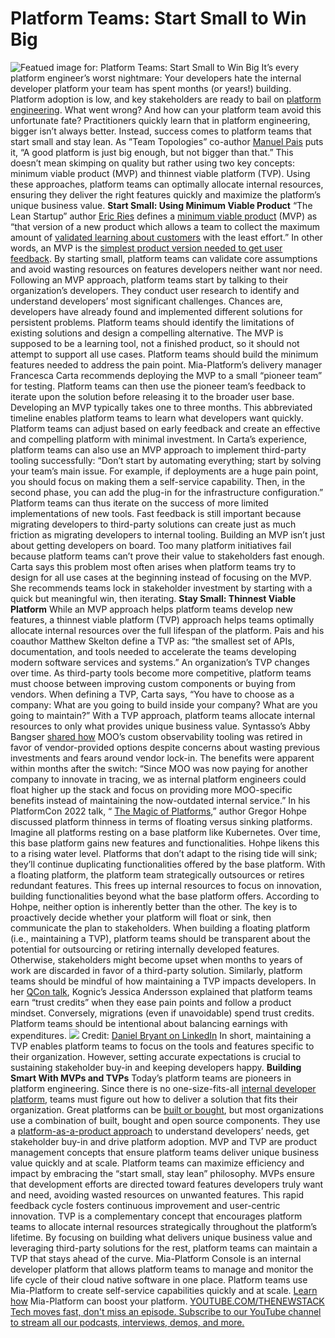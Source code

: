 # Platform Teams: Start Small to Win Big
![Featued image for: Platform Teams: Start Small to Win Big](https://cdn.thenewstack.io/media/2024/05/0c949852-kitten-1024x576.jpg)
It’s every platform engineer’s worst nightmare: Your developers hate the internal developer platform your team has spent months (or years!) building. Platform adoption is low, and key stakeholders are ready to bail on
[platform engineering](https://thenewstack.io/platform-engineering/). What went wrong? And how can your platform team avoid this unfortunate fate?
Practitioners quickly learn that in platform engineering, bigger isn’t always better. Instead, success comes to platform teams that start small and stay lean. As ”Team Topologies” co-author
[Manuel Pais](https://www.youtube.com/watch?v=b8YHCDMxqfg) puts it, “A good platform is just big enough, but not bigger than that.”
This doesn’t mean skimping on quality but rather using two key concepts: minimum viable product (MVP) and thinnest viable platform (TVP). Using these approaches, platform teams can optimally allocate internal resources, ensuring they deliver the right features quickly and maximize the platform’s unique business value.
**Start Small: Using Minimum Viable Product**
“The Lean Startup” author
[Eric Ries](https://www.linkedin.com/in/eries/) defines a [minimum viable product](https://leanstartup.co/resources/articles/what-is-an-mvp/) (MVP) as “that version of a new product which allows a team to collect the maximum amount of [validated learning about customers](https://startuplessonslearned.blogspot.com/2009/04/validated-learning-about-customers.html) with the least effort.”
In other words, an MVP is the
[simplest product version needed to get user feedback](https://thenewstack.io/adding-too-many-features-will-break-your-product-users-and-team/). By starting small, platform teams can validate core assumptions and avoid wasting resources on features developers neither want nor need.
Following an MVP approach, platform teams start by talking to their organization’s developers. They conduct user research to identify and understand developers’ most significant challenges. Chances are, developers have already found and implemented different solutions for persistent problems. Platform teams should identify the limitations of existing solutions and design a compelling alternative. The MVP is supposed to be a learning tool, not a finished product, so it should not attempt to support all use cases. Platform teams should build the minimum features needed to address the pain point.
Mia-Platform’s delivery manager Francesca Carta recommends deploying the MVP to a small “pioneer team” for testing. Platform teams can then use the pioneer team’s feedback to iterate upon the solution before releasing it to the broader user base.
Developing an MVP typically takes one to three months. This abbreviated timeline enables platform teams to learn what developers want quickly. Platform teams can adjust based on early feedback and create an effective and compelling platform with minimal investment.
In Carta’s experience, platform teams can also use an MVP approach to implement third-party tooling successfully:
“Don’t start by automating everything; start by solving your team’s main issue. For example, if deployments are a huge pain point, you should focus on making them a self-service capability. Then, in the second phase, you can add the plug-in for the infrastructure configuration.”
Platform teams can thus iterate on the success of more limited implementations of new tools. Fast feedback is still important because migrating developers to third-party solutions can create just as much friction as migrating developers to internal tooling.
Building an MVP isn’t just about getting developers on board. Too many platform initiatives fail because platform teams can’t prove their value to stakeholders fast enough. Carta says this problem most often arises when platform teams try to design for all use cases at the beginning instead of focusing on the MVP. She recommends teams lock in stakeholder investment by starting with a quick but meaningful win, then iterating.
**Stay Small: Thinnest Viable Platform**
While an MVP approach helps platform teams develop new features, a thinnest viable platform (TVP) approach helps teams optimally allocate internal resources over the full lifespan of the platform. Pais and his coauthor Matthew Skelton define a TVP as:
“the smallest set of APIs, documentation, and tools needed to accelerate the teams developing modern software services and systems.”
An organization’s TVP changes over time. As third-party tools become more competitive, platform teams must choose between improving custom components or buying from vendors. When defining a TVP, Carta says, “You have to choose as a company: What are you going to build inside your company? What are you going to maintain?” With a TVP approach, platform teams allocate internal resources to only what provides unique business value.
Syntasso’s Abby Bangser
[shared how](https://thenewstack.io/mvp-or-tvp-why-your-internal-developer-platform-needs-both/) MOO’s custom observability tooling was retired in favor of vendor-provided options despite concerns about wasting previous investments and fears around vendor lock-in. The benefits were apparent within months after the switch:
“Since MOO was now paying for another company to innovate in tracing, we as internal platform engineers could float higher up the stack and focus on providing more MOO-specific benefits instead of maintaining the now-outdated internal service.”
In his PlatformCon 2022 talk, “
[The Magic of Platforms](https://www.youtube.com/watch?v=WaL3ZbLgMuI),” author Gregor Hohpe discussed platform thinness in terms of floating versus sinking platforms. Imagine all platforms resting on a base platform like Kubernetes. Over time, this base platform gains new features and functionalities. Hohpe likens this to a rising water level. Platforms that don’t adapt to the rising tide will sink; they’ll continue duplicating functionalities offered by the base platform. With a floating platform, the platform team strategically outsources or retires redundant features. This frees up internal resources to focus on innovation, building functionalities beyond what the base platform offers.
According to Hohpe, neither option is inherently better than the other. The key is to proactively decide whether your platform will float or sink, then communicate the plan to stakeholders. When building a floating platform (i.e., maintaining a TVP), platform teams should be transparent about the potential for outsourcing or retiring internally developed features. Otherwise, stakeholders might become upset when months to years of work are discarded in favor of a third-party solution.
Similarly, platform teams should be mindful of how maintaining a TVP impacts developers. In her
[QCon talk](https://www.linkedin.com/posts/danielbryantuk_qconlondon-activity-7184835005527805953-5nC-?utm_source=share&utm_medium=member_desktop), Kognic’s Jessica Andersson explained that platform teams earn “trust credits” when they ease pain points and follow a product mindset. Conversely, migrations (even if unavoidable) spend trust credits. Platform teams should be intentional about balancing earnings with expenditures. ![](https://cdn.thenewstack.io/media/2024/05/1808dd62-image3-1024x768.png)
Credit:
[Daniel Bryant on LinkedIn](https://www.linkedin.com/posts/danielbryantuk_qconlondon-activity-7184835005527805953-5nC-?utm_source=share&utm_medium=member_desktop)
In short, maintaining a TVP enables platform teams to focus on the tools and features specific to their organization. However, setting accurate expectations is crucial to sustaining stakeholder buy-in and keeping developers happy.
**Building Smart With MVPs and TVPs**
Today’s platform teams are pioneers in platform engineering. Since there is no one-size-fits-all
[internal developer platform](https://thenewstack.io/7-core-elements-of-an-internal-developer-platform/), teams must figure out how to deliver a solution that fits their organization. Great platforms can be [built or bought](https://thenewstack.io/build-vs-buy-the-platform-engineers-guide/), but most organizations use a combination of built, bought and open source components. They use a [platform-as-a-product approach](https://thenewstack.io/platform-as-a-product-in-4-steps/) to understand developers’ needs, get stakeholder buy-in and drive platform adoption. MVP and TVP are product management concepts that ensure platform teams deliver unique business value quickly and at scale.
Platform teams can maximize efficiency and impact by embracing the “start small, stay lean” philosophy. MVPs ensure that development efforts are directed toward features developers truly want and need, avoiding wasted resources on unwanted features. This rapid feedback cycle fosters continuous improvement and user-centric innovation.
TVP is a complementary concept that encourages platform teams to allocate internal resources strategically throughout the platform’s lifetime. By focusing on building what delivers unique business value and leveraging third-party solutions for the rest, platform teams can maintain a TVP that stays ahead of the curve.
Mia-Platform Console is an internal developer platform that allows platform teams to manage and monitor the life cycle of their cloud native software in one place. Platform teams use Mia-Platform to create self-service capabilities quickly and at scale.
[Learn how](https://mia-platform.eu/library/console-demo-video/) Mia-Platform can boost your platform. [
YOUTUBE.COM/THENEWSTACK
Tech moves fast, don't miss an episode. Subscribe to our YouTube
channel to stream all our podcasts, interviews, demos, and more.
](https://youtube.com/thenewstack?sub_confirmation=1)
